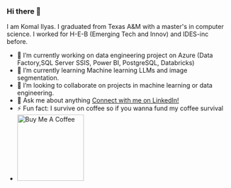 ### Hi there 👋

I am Komal Ilyas. I graduated from Texas A&M with a master's in computer science. I worked for H-E-B (Emerging Tech and Innov) and IDES-inc before. 

- 🔭 I’m currently working on data engineering project on Azure (Data Factory,SQL Server SSIS, Power BI, PostgreSQL, Databricks)
- 🌱 I’m currently learning Machine learning LLMs and image segmentation.
- 👯 I’m looking to collaborate on projects in machine learning or data engineering.
- 💬 Ask me about anything [Connect with me on LinkedIn!](https://www.linkedin.com/in/komalilyas/)
- ⚡ Fun fact: I survive on coffee so if you wanna fund my coffee survival
- <a href="https://www.buymeacoffee.com/ktamu" target="_blank"><img src="https://cdn.buymeacoffee.com/buttons/v2/default-red.png" alt="Buy Me A Coffee" width="150" ></a>

<!--
**komaltamu/komaltamu** is a ✨ _special_ ✨ repository because its `README.md` (this file) appears on your GitHub profile.

Here are some ideas to get you started:

- 🔭 I’m currently working on ...
- 🌱 I’m currently learning ...
- 👯 I’m looking to collaborate on ...
- 🤔 I’m looking for help with ...
- 💬 Ask me about 
- 📫 How to reach me: ...
- 😄 Pronouns: ...
- ⚡ Fun fact: ...
-->
